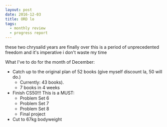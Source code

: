 ```yaml
--- 
layout: post 
date: 2016-12-03 
title: ORD lo
tags: 
  - monthly review 
  - progress report
---
```


these two chrysalid years are finally over
this is a period of unprecedented freedom and it's imperative i don't waste my time


What I've to do for the month of December:

- Catch up to the original plan of 52 books (give myself discount la, 50 will do.)
	- Currently: 43 books). 
	- 7 books in 4 weeks
- Finish CS50!!! This is a MUST:
	- Problem Set 6
	- Problem Set 7
	- Problem Set 8
	- Final project
- Cut to 67kg bodyweight

